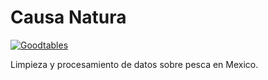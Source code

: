 # Causa Natura

[![Goodtables](https://goodtables.io/badge/github/frictionlessdata/pilot-causanatura.svg)](https://goodtables.io/github/frictionlessdata/pilot-causanatura)


Limpieza y procesamiento de datos sobre pesca en Mexico.
